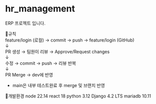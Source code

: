 # hr_management
ERP 프로젝트 입니다. 

🔹규칙
<br>
feature/login (로컬) → commit → push → feature/login (GitHub)
    <br>
    ↓
    <br>
PR 생성 → 팀원이 리뷰 → Approve/Request changes
    <br>
    ↓
    <br>
수정 → commit → push → 리뷰 반복
    <br>
    ↓
    <br>
PR Merge → dev에 반영 
<br>
- main은 내부 테스트완료 후 merge 및 브랜치 반영

🔹개발환경
node 22.14
react 18
python 3.12
Django 4.2 LTS
mariadb 10.11
